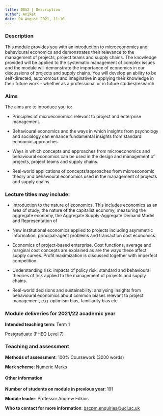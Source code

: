 ```yaml
---
title: 0052 | Description
author: Aniket
date: 04 August 2021, 11:10
---
```


<link rel="stylesheet" href="/Users/aniket/_files/css/style1.css">


### Description

This module provides you with an introduction to microeconomics and behavioural economics and demonstrates their relevance to the management of projects, project teams and supply chains. The knowledge provided will be applied to the systematic management of complex issues and the module will demonstrate the importance of economics in our discussions of projects and supply chains. You will develop an ability to be self-directed, autonomous and imaginative in applying their knowledge in their future work - whether as a professional or in future studies/research.

### Aims

The aims are to introduce you to:

- Principles of microeconomics relevant to project and enterprise management.

- Behavioural economics and the ways in which insights from psychology and sociology can enhance fundamental insights from standard economic approaches.

- Ways in which concepts and approaches from microeconomics and behavioural economics can be used in the design and management of projects, project teams and supply chains.

- Real-world applications of concepts/approaches from microeconomic theory and behavioural economics used in the management of projects and supply chains.

### Lecture titles may include:

- Introduction to the nature of economics. This includes economics as an area of study, the nature of the capitalist economy, measuring the aggregate economy, the Aggregate Supply-Aggregate Demand Model and Representation of

- New institutional economics applied to projects including asymmetric information, principal-agent problems and transaction cost economics.

- Economics of project-based enterprise. Cost functions, average and marginal cost concepts are explained as are the ways these affect supply curves. Profit maximization is discussed together with imperfect competition.

- Understanding risk: impacts of policy risk, standard and behavioural theories of risk applied to the management of projects and supply chains.

- Real-world decisions and sustainability: analysing insights from behavioural economics about common biases relevant to project management, e.g. optimism bias, familiarity bias etc.


### Module deliveries for 2021/22 academic year

**Intended teaching term**: Term 1     

Postgraduate (FHEQ Level 7)

### Teaching and assessment

**Methods of assessment**: 100% Coursework (3000 words)

**Mark scheme**: Numeric Marks


#### Other information

**Number of students on module in previous year**: 191

**Module leader**: Professor Andrew Edkins

**Who to contact for more information**: bscpm.enquiries@ucl.ac.uk